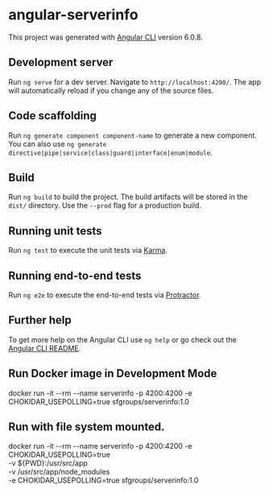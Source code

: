 # angular-serverinfo

This project was generated with [Angular CLI](https://github.com/angular/angular-cli) version 6.0.8.

## Development server

Run `ng serve` for a dev server. Navigate to `http://localhost:4200/`. The app will automatically reload if you change any of the source files.

## Code scaffolding

Run `ng generate component component-name` to generate a new component. You can also use `ng generate directive|pipe|service|class|guard|interface|enum|module`.

## Build

Run `ng build` to build the project. The build artifacts will be stored in the `dist/` directory. Use the `--prod` flag for a production build.

## Running unit tests

Run `ng test` to execute the unit tests via [Karma](https://karma-runner.github.io).

## Running end-to-end tests

Run `ng e2e` to execute the end-to-end tests via [Protractor](http://www.protractortest.org/).

## Further help

To get more help on the Angular CLI use `ng help` or go check out the [Angular CLI README](https://github.com/angular/angular-cli/blob/master/README.md).

## Run Docker image in Development Mode
 docker run -it --rm --name serverinfo  -p 4200:4200  -e CHOKIDAR_USEPOLLING=true  sfgroups/serverinfo:1.0

## Run with file system mounted.


docker run -it --rm --name serverinfo  -p 4200:4200  -e CHOKIDAR_USEPOLLING=true \
  -v ${PWD}:/usr/src/app \
  -v /usr/src/app/node_modules \
  -e CHOKIDAR_USEPOLLING=true sfgroups/serverinfo:1.0
  
